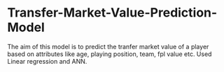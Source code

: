 # Transfer-Market-Value-Prediction-Model
The aim of this model is to predict the tranfer market value of a player based on attributes like age, playing position, team, fpl value etc. Used Linear regression and ANN.
